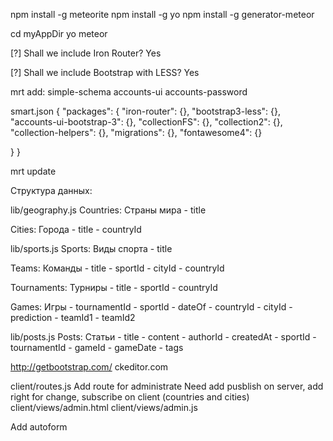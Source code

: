 npm install -g meteorite
npm install -g yo
npm install -g generator-meteor

cd myAppDir
yo meteor

[?] Shall we include Iron Router? Yes

[?] Shall we include Bootstrap with LESS? Yes

mrt add:
simple-schema
accounts-ui
accounts-password

smart.json
{
  "packages": {
    "iron-router": {},
    "bootstrap3-less": {},
    "accounts-ui-bootstrap-3": {},
    "collectionFS": {},
    "collection2": {},
    "collection-helpers": {},
    "migrations": {},
	"fontawesome4": {}

  }
}

mrt update


Структура данных:

lib/geography.js
Countries:
Страны мира
	- title

Cities:
Города
	- title
	- countryId

lib/sports.js
Sports:
Виды спорта
	- title

Teams:
Команды
	- title
	- sportId
	- cityId
	- countryId


Tournaments:
Турниры
	- title
	- sportId
	- countryId

Games:
Игры
	- tournamentId
	- sportId
	- dateOf
	- countryId
	- cityId
	- prediction
	- teamId1
	- teamId2

lib/posts.js
Posts:
Статьи
	- title
	- content
	- authorId
	- createdAt
	- sportId
	- tournamentId
	- gameId
	- gameDate
	- tags


http://getbootstrap.com/
ckeditor.com

client/routes.js
Add route for administrate
Need add pusblish on server, add right for change, subscribe on client (countries and cities)
client/views/admin.html
client/views/admin.js

Add autoform